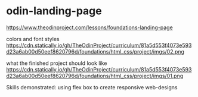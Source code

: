 # odin-landing-page
https://www.theodinproject.com/lessons/foundations-landing-page

colors and font styles https://cdn.statically.io/gh/TheOdinProject/curriculum/81a5d553f4073e593d23a6ab00d50eef8620796d/foundations/html_css/project/imgs/02.png

what the finished project should look like https://cdn.statically.io/gh/TheOdinProject/curriculum/81a5d553f4073e593d23a6ab00d50eef8620796d/foundations/html_css/project/imgs/01.png

Skills demonstrated: using flex box to create responsive web-designs